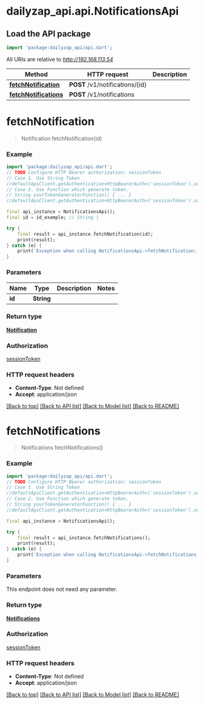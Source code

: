 # dailyzap_api.api.NotificationsApi

## Load the API package
```dart
import 'package:dailyzap_api/api.dart';
```

All URIs are relative to *http://192.168.113.54*

Method | HTTP request | Description
------------- | ------------- | -------------
[**fetchNotification**](NotificationsApi.md#fetchnotification) | **POST** /v1/notifications/{id} | 
[**fetchNotifications**](NotificationsApi.md#fetchnotifications) | **POST** /v1/notifications | 


# **fetchNotification**
> Notification fetchNotification(id)



### Example
```dart
import 'package:dailyzap_api/api.dart';
// TODO Configure HTTP Bearer authorization: sessionToken
// Case 1. Use String Token
//defaultApiClient.getAuthentication<HttpBearerAuth>('sessionToken').setAccessToken('YOUR_ACCESS_TOKEN');
// Case 2. Use Function which generate token.
// String yourTokenGeneratorFunction() { ... }
//defaultApiClient.getAuthentication<HttpBearerAuth>('sessionToken').setAccessToken(yourTokenGeneratorFunction);

final api_instance = NotificationsApi();
final id = id_example; // String | 

try {
    final result = api_instance.fetchNotification(id);
    print(result);
} catch (e) {
    print('Exception when calling NotificationsApi->fetchNotification: $e\n');
}
```

### Parameters

Name | Type | Description  | Notes
------------- | ------------- | ------------- | -------------
 **id** | **String**|  | 

### Return type

[**Notification**](Notification.md)

### Authorization

[sessionToken](../README.md#sessionToken)

### HTTP request headers

 - **Content-Type**: Not defined
 - **Accept**: application/json

[[Back to top]](#) [[Back to API list]](../README.md#documentation-for-api-endpoints) [[Back to Model list]](../README.md#documentation-for-models) [[Back to README]](../README.md)

# **fetchNotifications**
> Notifications fetchNotifications()



### Example
```dart
import 'package:dailyzap_api/api.dart';
// TODO Configure HTTP Bearer authorization: sessionToken
// Case 1. Use String Token
//defaultApiClient.getAuthentication<HttpBearerAuth>('sessionToken').setAccessToken('YOUR_ACCESS_TOKEN');
// Case 2. Use Function which generate token.
// String yourTokenGeneratorFunction() { ... }
//defaultApiClient.getAuthentication<HttpBearerAuth>('sessionToken').setAccessToken(yourTokenGeneratorFunction);

final api_instance = NotificationsApi();

try {
    final result = api_instance.fetchNotifications();
    print(result);
} catch (e) {
    print('Exception when calling NotificationsApi->fetchNotifications: $e\n');
}
```

### Parameters
This endpoint does not need any parameter.

### Return type

[**Notifications**](Notifications.md)

### Authorization

[sessionToken](../README.md#sessionToken)

### HTTP request headers

 - **Content-Type**: Not defined
 - **Accept**: application/json

[[Back to top]](#) [[Back to API list]](../README.md#documentation-for-api-endpoints) [[Back to Model list]](../README.md#documentation-for-models) [[Back to README]](../README.md)

